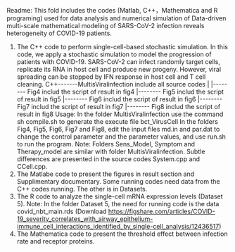 Readme:
 This fold includes the codes (Matlab, C++，Mathematica and R programing) used for data analysis and numerical simulation of Data-driven multi-scale mathematical modeling of SARS-CoV-2 infection reveals heterogeneity of COVID-19 patients.
1. The C++ code to perform single-cell-based stochastic simulation. In this code, we  apply a stochastic simulation to model the progression of patients with COVID-19. SARS-CoV-2 can infect randomly target cells, replicate its RNA in host cell and produce new progeny. However, viral spreading can be stopped by IFN response in host cell and T cell cleaning.
 C++-------MultisViralinfection include all source codes
 |
 |-------- Fig4  includ the script of result in fig4
 |-------- Fig5  includ the script of result in fig5
 |-------- Fig6  includ the script of result in fig6
 |-------- Fig7  includ the script of result in fig7
 |-------- Fig8  includ the script of result in fig8
Usage:
In the folder MultisViralinfection use the command sh compile.sh to generate the execute file bct_VirusCell
In the folders Fig4, Fig5, Fig6, Fig7 and Fig8, edit the input files md.in and par.dat to change the control parameter and the parameter values, and use run.sh to run the program.
Note: Folders Sens_Model, Symptom and Therapy_model are similar with folder MultisViralinfection. Subtle differences are presented in the source codes System.cpp and CCell.cpp.
2. The Matlabe code to present the figures in result section and Supplimentary documentary.  Some running codes need data from the C++ codes running. The other is in Datasets.
3. The R code to analyze the single-cell mRNA expression levels (Dataset 5).
Note:
In the folder Dataset 5, the need for running code is the data covid_nbt_main.rds (Download https://figshare.com/articles/COVID-19_severity_correlates_with_airway_epithelium-immune_cell_interactions_identified_by_single-cell_analysis/12436517)  
4. The Mathematica code to present the threshold effect between infection rate and receptor proteins.

